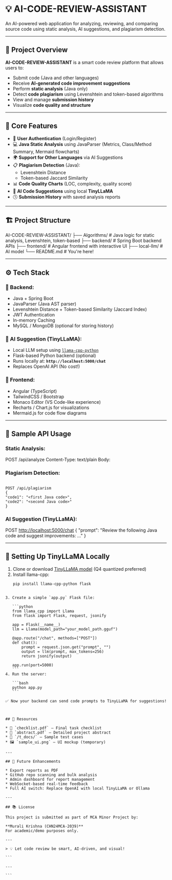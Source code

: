 
# 💡 AI-CODE-REVIEW-ASSISTANT

An AI-powered web application for analyzing, reviewing, and comparing source code using static analysis, AI suggestions, and plagiarism detection.

---

## 📌 Project Overview

**AI-CODE-REVIEW-ASSISTANT** is a smart code review platform that allows users to:
- Submit code (Java and other languages)
- Receive **AI-generated code improvement suggestions**
- Perform **static analysis** (Java only)
- Detect **code plagiarism** using Levenshtein and token-based algorithms
- View and manage **submission history**
- Visualize **code quality and structure**

---

## 🔑 Core Features

- 🔐 **User Authentication** (Login/Register)
- 💻 **Java Static Analysis** using JavaParser (Metrics, Class/Method Summary, Mermaid flowcharts)
- 🌍 **Support for Other Languages** via AI Suggestions
- 📋 **Plagiarism Detection** (Java):
  - Levenshtein Distance
  - Token-based Jaccard Similarity
- 📊 **Code Quality Charts** (LOC, complexity, quality score)
- 🧠 **AI Code Suggestions** using local **TinyLLaMA**
- 🕓 **Submission History** with saved analysis reports

---

## 🏗️ Project Structure



AI-CODE-REVIEW-ASSISTANT/
├── Algorithms/           # Java logic for static analysis, Levenshtein, token-based
├── backend/              # Spring Boot backend APIs
├── frontend/             # Angular frontend with interactive UI
├── local-llm/             # AI model
└── README.md             # You're here!



---

## ⚙️ Tech Stack

### 🔧 Backend:
- Java + Spring Boot
- JavaParser (Java AST parser)
- Levenshtein Distance + Token-based Similarity (Jaccard Index)
- JWT Authentication
- In-memory Caching
- MySQL / MongoDB (optional for storing history)

### 🤖 AI Suggestion (TinyLLaMA):
- Local LLM setup using [`llama-cpp-python`](https://github.com/abetlen/llama-cpp-python)
- Flask-based Python backend (optional)
- Runs locally at: **`http://localhost:5000/chat`**
- Replaces OpenAI API (No cost!)

### 🎨 Frontend:
- Angular (TypeScript)
- TailwindCSS / Bootstrap
- Monaco Editor (VS Code-like experience)
- Recharts / Chart.js for visualizations
- Mermaid.js for code flow diagrams

---

## 🧪 Sample API Usage

### Static Analysis:


POST /api/analyze
Content-Type: text/plain
Body: <Java code>



### Plagiarism Detection:
```

POST /api/plagiarism
{
"code1": "<first Java code>",
"code2": "<second Java code>"
}

```

### AI Suggestion (TinyLLaMA):


POST [http://localhost:5000/chat](http://localhost:5000/chat)
{
"prompt": "Review the following Java code and suggest improvements: ..."
}



---

## 🧠 Setting Up TinyLLaMA Locally

1. Clone or download [TinyLLaMA model](https://huggingface.co/codellama) (Q4 quantized preferred)
2. Install llama-cpp:
   ```bash
   pip install llama-cpp-python flask
````

3. Create a simple `app.py` Flask file:

   ```python
   from llama_cpp import Llama
   from flask import Flask, request, jsonify

   app = Flask(__name__)
   llm = Llama(model_path="your_model_path.gguf")

   @app.route("/chat", methods=["POST"])
   def chat():
       prompt = request.json.get("prompt", "")
       output = llm(prompt, max_tokens=256)
       return jsonify(output)

   app.run(port=5000)
   ```
4. Run the server:

   ```bash
   python app.py
   ```

✅ Now your backend can send code prompts to TinyLLaMA for suggestions!



## 📁 Resources

* 🧾 `checklist.pdf` — Final task checklist
* 🧠 `abstract.pdf` — Detailed project abstract
* 🧪 `/t_docs/` — Sample test cases
* 🖼️ `sample_ui.png` — UI mockup (temporary)

---

## 🔮 Future Enhancements

* Export reports as PDF
* GitHub repo scanning and bulk analysis
* Admin dashboard for report management
* WebSocket-based real-time feedback
* Full AI switch: Replace OpenAI with local TinyLLaMA or Ollama

---

## 📚 License

This project is submitted as part of MCA Minor Project by:

**Murali Krishna (CHN24MCA-2039)**
For academic/demo purposes only.

---

> 💡 Let code review be smart, AI-driven, and visual!

```

---

```
